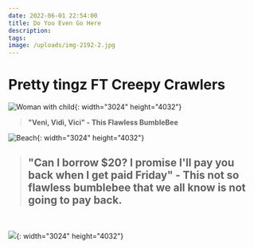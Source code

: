 ```yaml
---
date: 2022-06-01 22:54:00
title: Do You Even Go Here
description:
tags:
image: /uploads/img-2192-2.jpg
---
```

# Pretty tingz FT Creepy Crawlers&nbsp;

![Woman with child](/uploads/img-4930.jpg){: width="3024" height="4032"}

> **"Veni, Vidi, Vici" - This Flawless BumbleBee**

![Beach](/uploads/img-3802.jpg){: width="3024" height="4032"}

> ## ​​​​​​"Can I borrow $20? I promise I'll pay you back when I get paid Friday" - This not so flawless bumblebee that we all know is not going to pay back.

&nbsp;

![](/uploads/img-2185.jpg){: width="3024" height="4032"}
